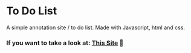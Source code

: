 # To Do List
 A simple annotation site / to do list.
 Made with Javascript, html and css.
### If you want to take a look at: [This Site](https://pedrh77.github.io/To-Do_List/) 👀
